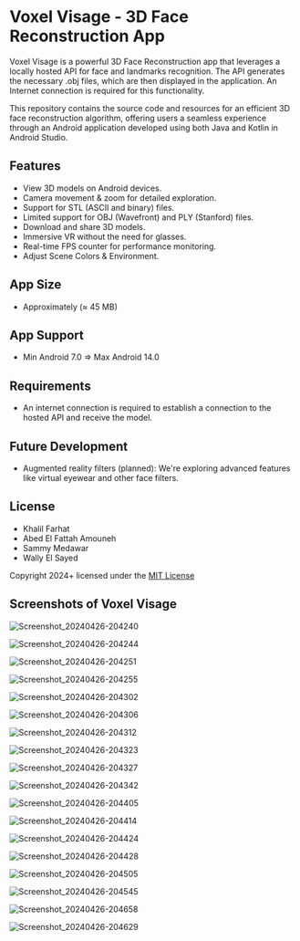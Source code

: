 # Voxel Visage - 3D Face Reconstruction App

Voxel Visage is a powerful 3D Face Reconstruction app that leverages a locally hosted API for face and landmarks recognition. The API generates the necessary .obj files, which are then displayed in the application. An Internet connection is required for this functionality.

This repository contains the source code and resources for an efficient 3D face reconstruction algorithm, offering users a seamless experience through an Android application developed using both Java and Kotlin in Android Studio.

## Features

- View 3D models on Android devices.
- Camera movement & zoom for detailed exploration. 
- Support for STL (ASCII and binary) files.
- Limited support for OBJ (Wavefront) and PLY (Stanford) files.
- Download and share 3D models.
- Immersive VR without the need for glasses.
- Real-time FPS counter for performance monitoring.
- Adjust Scene Colors & Environment.

## App Size

- Approximately (≈ 45 MB)
  
## App Support

- Min Android 7.0 => Max Android 14.0

## Requirements

- An internet connection is required to establish a connection to the hosted API and receive the model.

## Future Development

- Augmented reality filters (planned): We're exploring advanced features like virtual eyewear and other face filters.
  
## License

- Khalil Farhat
- Abed El Fattah Amouneh
- Sammy Medawar
- Wally El Sayed

Copyright 2024+
licensed under the [MIT License](https://opensource.org/licenses/MIT)

## Screenshots of Voxel Visage

![Screenshot_20240426-204240](https://github.com/farhatrkhalil/Voxel-Visage/assets/100374222/1b5f28a7-11ee-4af5-a440-7d6473158c20)

![Screenshot_20240426-204244](https://github.com/farhatrkhalil/Voxel-Visage/assets/100374222/d11c939b-3377-41f4-be32-e12f59bd7608)

![Screenshot_20240426-204251](https://github.com/farhatrkhalil/Voxel-Visage/assets/100374222/1e1f63a4-1b00-464d-8e61-50bdff9fbdde)

![Screenshot_20240426-204255](https://github.com/farhatrkhalil/Voxel-Visage/assets/100374222/b2a601c0-7442-4f2c-8ec8-8437b883173f)

![Screenshot_20240426-204302](https://github.com/farhatrkhalil/Voxel-Visage/assets/100374222/dba3b366-d214-4cd7-a231-99e5ab1d9bb5)

![Screenshot_20240426-204306](https://github.com/farhatrkhalil/Voxel-Visage/assets/100374222/59931db2-cb03-4c5d-8841-9e47d235c7d6)

![Screenshot_20240426-204312](https://github.com/farhatrkhalil/Voxel-Visage/assets/100374222/5e6bedf2-5ef9-4acd-abc7-86a914a60dd9)

![Screenshot_20240426-204323](https://github.com/farhatrkhalil/Voxel-Visage/assets/100374222/77a23752-c805-433d-b561-a85ece24286f)

![Screenshot_20240426-204327](https://github.com/farhatrkhalil/Voxel-Visage/assets/100374222/407dbd29-224c-43c6-be42-edea980ac2c4)

![Screenshot_20240426-204342](https://github.com/farhatrkhalil/Voxel-Visage/assets/100374222/65cac38c-9e7a-4f77-a87c-1300c77156bd)

![Screenshot_20240426-204405](https://github.com/farhatrkhalil/Voxel-Visage/assets/100374222/9709010d-eb37-4df9-8f8b-915c4e983917)

![Screenshot_20240426-204414](https://github.com/farhatrkhalil/Voxel-Visage/assets/100374222/d90b9857-4511-4e83-9686-860d6060c55e)

![Screenshot_20240426-204424](https://github.com/farhatrkhalil/Voxel-Visage/assets/100374222/b88dfae4-87a8-4dbd-bdcc-a273fc134905)

![Screenshot_20240426-204428](https://github.com/farhatrkhalil/Voxel-Visage/assets/100374222/dad8a030-d15f-4031-99cc-1161acae6bef)

![Screenshot_20240426-204505](https://github.com/farhatrkhalil/Voxel-Visage/assets/100374222/1c797a10-8c2b-453f-95b9-58d35a356c10)

![Screenshot_20240426-204545](https://github.com/farhatrkhalil/Voxel-Visage/assets/100374222/ca4cec89-c335-45da-ac40-c193114be4e0)

![Screenshot_20240426-204658](https://github.com/farhatrkhalil/Voxel-Visage/assets/100374222/07ff50f7-f61e-4bce-afd5-a38f3670f446)

![Screenshot_20240426-204629](https://github.com/farhatrkhalil/Voxel-Visage/assets/100374222/4a06338e-a25a-4fac-bad1-1d413828c00f)










